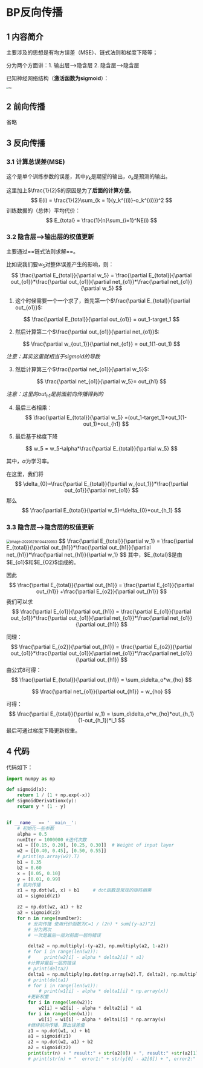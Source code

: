 

# BP反向传播

## 1 内容简介

主要涉及的思想是有均方误差（MSE）、链式法则和梯度下降等；

分为两个方面讲：1. 输出层-->隐含层 2. 隐含层-->隐含层

已知神经网络结构（**激活函数为sigmoid**）：

<img src="https://images2015.cnblogs.com/blog/853467/201606/853467-20160630142019140-402363317.png" alt="img" style="zoom: 33%;" />

## 2 前向传播

省略

## 3 反向传播

### 3.1 计算总误差(MSE)

这个是单个训练参数的误差，其中$y_k$是期望的输出，$o_k$是预测的输出。

这里加上$\frac{1}{2}$的原因是为了**后面的计算方便**。
$$
E(i) = \frac{1}{2}\sum_{k = 1}(y_k^{(i)}-o_k^{(i)})^2
$$
训练数据的（总体）平均代价：
$$
E_{total} = \frac{1}{n}\sum_{i=1}^NE(i)
$$

### 3.2 隐含层-->输出层的权值更新 

主要通过==链式法则求解==。

比如说我们要$w_5$对整体误差产生的影响，则：
$$
\frac{\partial E_{total}}{\partial w_5} = \frac{\partial E_{total}}{\partial out_{o1}}*\frac{\partial out_{o1}}{\partial net_{o1}}*\frac{\partial net_{o1}}{\partial w_5}
$$

1. 这个时候需要一个一个求了，首先第一个$\frac{\partial E_{total}}{\partial out_{o1}}$:

$$
\frac{\partial E_{total}}{\partial out_{o1}} = out_1-target_1
$$

2. 然后计算第二个$\frac{\partial out_{o1}}{\partial net_{o1}}$:

$$
\frac{\partial w_{out_1}}{\partial net_{o1}} = out_1(1-out_1)
$$

*注意：其实这里就相当于sigmoid的导数*

3. 然后计算第三个$\frac{\partial net_{o1}}{\partial w_5}$:

$$
\frac{\partial net_{o1}}{\partial w_5}= out_{h1}
$$

*注意：这里的$out_{h1}$是前面前向传播得到的*

4. 最后三者相乘：
   $$
   \frac{\partial E_{total}}{\partial w_5} =(out_1-target_1)*out_1(1-out_1)*out_{h1}
   $$

5. 最后基于梯度下降

$$
w_5 = w_5-\alpha*\frac{\partial E_{total}}{\partial w_5}
$$

其中，$\alpha$为学习率。

在这里，我们将
$$
\delta_{0}=\frac{\partial E_{total}}{\partial w_{out_1}}*\frac{\partial out_{o1}}{\partial net_{o1}}
$$
那么
$$
\frac{\partial E_{total}}{\partial w_5}=\delta_{0}*out_{h_1}
$$

### 3.3 隐含层-->隐含层的权值更新

<img src="C:\Users\49252\AppData\Roaming\Typora\typora-user-images\image-20201216104430953.png" alt="image-20201216104430953" style="zoom:67%;" />
$$
\frac{\partial E_{total}}{\partial w_1} = \frac{\partial E_{total}}{\partial out_{h1}}*\frac{\partial out_{h1}}{\partial net_{h1}}*\frac{\partial net_{h1}}{\partial w_1}
$$
其中，$E_{total}$是由$E_{o1}$和$E_{O2}$组成的。

因此
$$
\frac{\partial E_{total}}{\partial out_{h1}} = \frac{\partial E_{o1}}{\partial out_{h1}} +\frac{\partial E_{o2}}{\partial out_{h1}}
$$
我们可以求
$$
\frac{\partial E_{o1}}{\partial out_{h1}}  = \frac{\partial E_{o1}}{\partial out_{o1}}*\frac{\partial out_{o1}}{\partial net_{o1}}*\frac{\partial net_{o1}}{\partial out_{h1}}
$$


同理：
$$
\frac{\partial E_{o2}}{\partial out_{h1}}  = \frac{\partial E_{o2}}{\partial out_{o1}}*\frac{\partial out_{o1}}{\partial net_{o1}}*\frac{\partial net_{o1}}{\partial out_{h1}}
$$
由公式8可得：
$$
\frac{\partial E_{total}}{\partial out_{h1}} = \sum_o\delta_o*w_{ho}
$$

$$
\frac{\partial net_{o1}}{\partial out_{h1}} = w_{ho}
$$

可得：
$$
\frac{\partial E_{total}}{\partial w_1}  = \sum_o\delta_o*w_{ho}*out_{h_1}(1-out_{h_1})*i_1
$$
最后可通过梯度下降更新权重。

## 4 代码

代码如下：

```python
import numpy as np

def sigmoid(x):
    return 1 / (1 + np.exp(-x))
def sigmoidDerivationx(y):
    return y * (1 - y)


if __name__ == '__main__':
    # 初始化一些参数
    alpha = 0.5
    numIter = 1000000 #迭代次数
    w1 = [[0.15, 0.20], [0.25, 0.30]]  # Weight of input layer
    w2 = [[0.40, 0.45], [0.50, 0.55]]
    # print(np.array(w2).T)
    b1 = 0.35
    b2 = 0.60
    x = [0.05, 0.10]
    y = [0.01, 0.99]
    # 前向传播
    z1 = np.dot(w1, x) + b1     # dot函数是常规的矩阵相乘
    a1 = sigmoid(z1)

    z2 = np.dot(w2, a1) + b2
    a2 = sigmoid(z2)
    for n in range(numIter):
        # 反向传播 使用代价函数为C=1 / (2n) * sum[(y-a2)^2]
        # 分为两次
        # 一次是最后一层对前面一层的错误

        delta2 = np.multiply(-(y-a2), np.multiply(a2, 1-a2))
        # for i in range(len(w2)):
        #     print(w2[i] - alpha * delta2[i] * a1)
        #计算非最后一层的错误
        # print(delta2)
        delta1 = np.multiply(np.dot(np.array(w2).T, delta2), np.multiply(a1, 1-a1))
        # print(delta1)
        # for i in range(len(w1)):
            # print(w1[i] - alpha * delta1[i] * np.array(x))
        #更新权重
        for i in range(len(w2)):
            w2[i] = w2[i] - alpha * delta2[i] * a1
        for i in range(len(w1)):
            w1[i] = w1[i] - alpha * delta1[i] * np.array(x)
        #继续前向传播，算出误差值
        z1 = np.dot(w1, x) + b1
        a1 = sigmoid(z1)
        z2 = np.dot(w2, a1) + b2
        a2 = sigmoid(z2)
        print(str(n) + " result:" + str(a2[0]) + ", result:" +str(a2[1]))
        # print(str(n) + "  error1:" + str(y[0] - a2[0]) + ", error2:" +str(y[1] - a2[1]))
```

